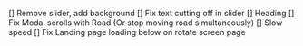 [] Remove slider, add background
[] Fix text cutting off in slider
[] Heading
[] Fix Modal scrolls with Road (Or stop moving road simultaneously)
[] Slow speed
[] Fix Landing page loading below on rotate screen page
